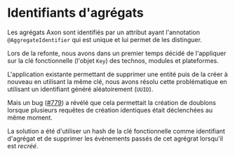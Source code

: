 # Identifiants d'agrégats

Les agrégats Axon sont identifiés par un attribut ayant l'annotation `@AggregateIdentifier` qui est unique et lui permet de les distinguer.

Lors de la refonte, nous avons dans un premier temps décidé de l'appliquer sur la clé fonctionnelle (l'objet `Key`) des technos, modules et plateformes.

L'application existante permettant de supprimer une entité puis de la créer à nouveau en utilisant la même clé, nous avons résolu cette problématique en utilisant un identifiant généré aléatoirement (`UUID`).

Mais un bug ([#779](https://github.com/voyages-sncf-technologies/hesperides/issues/779)) a révélé que cela permettait la création de doublons lorsque plusieurs requêtes de création identiques était déclenchées au même moment.

La solution a été d'utiliser un hash de la clé fonctionnelle comme identifiant d'agrégat et de supprimer les événements passés de cet agrégrat lorsqu'il est *recréé*.